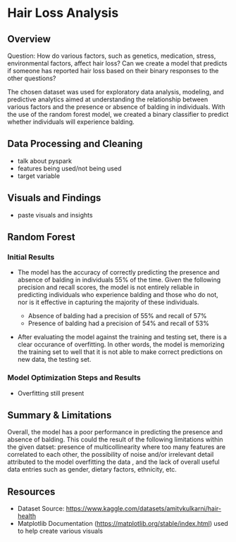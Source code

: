 # Hair Loss Analysis

## **Overview**
Question: How do various factors, such as genetics, medication, stress, environmental factors, affect hair loss? Can we create a model that predicts if someone has reported hair loss based on their binary responses to the other questions?

The chosen dataset was used for exploratory data analysis, modeling, and predictive analytics aimed at understanding the relationship between various factors and the presence or absence of balding in individuals. With the use of the random forest model, we created a binary classifier to predict whether individuals will experience balding.

## **Data Processing and Cleaning**
- talk about pyspark
- features being used/not being used
- target variable

## **Visuals and Findings**
- paste visuals and insights

## **Random Forest**
### Initial Results
- The model has the accuracy of correctly predicting the presence and absence of balding in individuals 55% of the time. Given the following precision and recall scores, the model is not entirely reliable in predicting individuals who experience balding and those who do not, nor is it effective in capturing the majority of these individuals. 
  - Absence of balding had a precision of 55% and recall of 57%
  - Presence of balding had a precision of 54% and recall of 53%
    
- After evaluating the model against the training and testing set, there is a clear occurance of overfitting. In other words, the model is memorizing the training set to well that it is not able to make correct predictions on new data, the testing set. 
### Model Optimization Steps and Results
- Overfitting still present
## **Summary & Limitations**
Overall, the model has a poor performance in predicting the presence and absence of balding. This could the result of the following limitations within the given datset: presence of multicollinearity where too many features are correlated to each other, the possibility of noise and/or irrelevant detail attributed to the model overfitting the data , and the lack of overall useful data entries such as gender, dietary factors, ethnicity, etc. 

## **Resources**
- Dataset Source: https://www.kaggle.com/datasets/amitvkulkarni/hair-health
- Matplotlib Documentation (https://matplotlib.org/stable/index.html) used to help create various visuals
